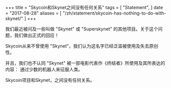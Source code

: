 +++
title = "Skycoin和Skynet之间没有任何关系"
tags = [
    "Statement",
]
date = "2017-08-28"
aliases = [
	"/zh/statement/skycoin-has-nothing-to-do-with-skynet/"
]
+++

我们最近被问及一些叫做 "Skynet" 或 "Superskynet" 的其他项目。关于这个问题，我们做出正式的回应！

Skycoin从来不曾使用 "Skynet"，我们认为这名字已经泛滥被使用及失去原创性。

并且，我们也不认同 "Skynet" 被一部电影代表作《终结者》所使用及其所表达的内容：
通过少数的机器人来征服人类。

Skycoin项目和Skynet，之间没有任何关系。
